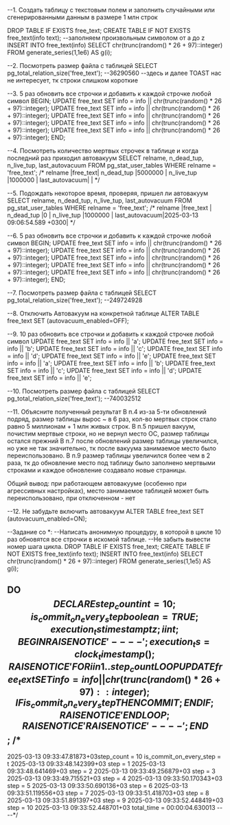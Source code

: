 --1. Создать таблицу с текстовым полем и заполнить случайными или сгенерированными данным в размере 1 млн строк

DROP TABLE IF EXISTS free_text;
CREATE TABLE IF NOT EXISTS free_text(info text); 
--заполняем произвольным символом от a до z
INSERT INTO free_text(info) 
SELECT 
  chr(trunc(random() * 26 + 97)::integer) 
FROM 
  generate_series(1,1e6) AS g(i);


--2. Посмотреть размер файла с таблицей
SELECT pg_total_relation_size('free_text');
--36290560
--здесь и далее TOAST нас не интересует, тк строки слишком короткие



--3. 5 раз обновить все строчки и добавить к каждой строчке любой символ
BEGIN;
UPDATE free_text SET info = info || chr(trunc(random() * 26 + 97)::integer);
UPDATE free_text SET info = info || chr(trunc(random() * 26 + 97)::integer);
UPDATE free_text SET info = info || chr(trunc(random() * 26 + 97)::integer);
UPDATE free_text SET info = info || chr(trunc(random() * 26 + 97)::integer);
UPDATE free_text SET info = info || chr(trunc(random() * 26 + 97)::integer);
END;

--4. Посмотреть количество мертвых строчек в таблице и когда последний раз приходил автовакуум
SELECT relname, n_dead_tup, n_live_tup, last_autovacuum FROM pg_stat_user_tables WHERE relname = 'free_text';
/*
relname        |free_text|
n_dead_tup     |5000000  |
n_live_tup     |1000000  |
last_autovacuum|         |
*/

--5. Подождать некоторое время, проверяя, пришел ли автовакуум
SELECT relname, n_dead_tup, n_live_tup, last_autovacuum FROM pg_stat_user_tables WHERE relname = 'free_text';
/*
relname        |free_text                    |
n_dead_tup     |0                            |
n_live_tup     |1000000                      |
last_autovacuum|2025-03-13 09:06:54.589 +0300|
*/

--6. 5 раз обновить все строчки и добавить к каждой строчке любой символ
BEGIN;
UPDATE free_text SET info = info || chr(trunc(random() * 26 + 97)::integer);
UPDATE free_text SET info = info || chr(trunc(random() * 26 + 97)::integer);
UPDATE free_text SET info = info || chr(trunc(random() * 26 + 97)::integer);
UPDATE free_text SET info = info || chr(trunc(random() * 26 + 97)::integer);
UPDATE free_text SET info = info || chr(trunc(random() * 26 + 97)::integer);
END;

--7. Посмотреть размер файла с таблицей
SELECT pg_total_relation_size('free_text');
--249724928

--8. Отключить Автовакуум на конкретной таблице
ALTER TABLE free_text SET (autovacuum_enabled=OFF);


--9. 10 раз обновить все строчки и добавить к каждой строчке любой символ
UPDATE free_text SET info = info || 'a';
UPDATE free_text SET info = info || 'b';
UPDATE free_text SET info = info || 'c';
UPDATE free_text SET info = info || 'd';
UPDATE free_text SET info = info || 'e';
UPDATE free_text SET info = info || 'a';
UPDATE free_text SET info = info || 'b';
UPDATE free_text SET info = info || 'c';
UPDATE free_text SET info = info || 'd';
UPDATE free_text SET info = info || 'e';

--10. Посмотреть размер файла с таблицей
SELECT pg_total_relation_size('free_text');
--740032512


--11. Объясните полученный результат
В п.4 из-за 5-ти обновлений подряд, размер таблицы вырос ~ в 6 раз, кол-во мертвых строк стало равно 5 миллионам + 1 млн живых строк.
В п.5 пришел вакуум, почистим мертвые строки, но не вернул место ОС, размер таблицы остался прежний
В п.7 после обновлений размер таблицы увеличился, но уже не так значительно, тк после вакуума занимаемое место было переиспользовано.
В п.9 размер таблицы увеличился более чем в 2 раза, тк до обновление место под таблицу было заполнено мертвыми строками и 
каждое обновление создавало новые страницы. 

Общий вывод: при работающем автовакууме (особенно при агрессивных настройках), место занимаемое таблицей может быть переиспользовано, при отключенном - нет

--12. Не забудьте включить автовакуум
ALTER TABLE free_text SET (autovacuum_enabled=ON);


--Задание со *:
--Написать анонимную процедуру, в которой в цикле 10 раз обновятся все строчки в искомой таблице. 
--Не забыть вывести номер шага цикла.
DROP TABLE IF EXISTS free_text;
CREATE TABLE IF NOT EXISTS free_text(info text); 
INSERT INTO free_text(info) SELECT chr(trunc(random() * 26 + 97)::integer) FROM generate_series(1,1e5) AS g(i);

DO 
$$
DECLARE 
	step_count int = 10; 
	is_commit_on_every_step boolean = TRUE;
	execution_ts timestamptz;
	i int;
BEGIN 
	RAISE NOTICE '----';
	execution_ts = clock_timestamp();
	RAISE NOTICE '%step_count = % is_commit_on_every_step = %',execution_ts, step_count, is_commit_on_every_step;
	FOR i in 1..step_count LOOP
		UPDATE free_text 
		SET info = info || chr(trunc(random() * 26 + 97)::integer);
	 	IF is_commit_on_every_step THEN
	 		COMMIT;
	 	END IF;
	 	RAISE NOTICE '% step = %',clock_timestamp(), i;
	END LOOP;
	RAISE NOTICE '% total_time = %',clock_timestamp(),clock_timestamp() - execution_ts;	
    RAISE NOTICE '----';
END $$;
/*
----
2025-03-13 09:33:47.81873+03step_count = 10 is_commit_on_every_step = t
2025-03-13 09:33:48.142399+03 step = 1
2025-03-13 09:33:48.641469+03 step = 2
2025-03-13 09:33:49.256879+03 step = 3
2025-03-13 09:33:49.715521+03 step = 4
2025-03-13 09:33:50.170343+03 step = 5
2025-03-13 09:33:50.690136+03 step = 6
2025-03-13 09:33:51.119556+03 step = 7
2025-03-13 09:33:51.418703+03 step = 8
2025-03-13 09:33:51.891397+03 step = 9
2025-03-13 09:33:52.448419+03 step = 10
2025-03-13 09:33:52.448701+03 total_time = 00:00:04.630013
----*/

